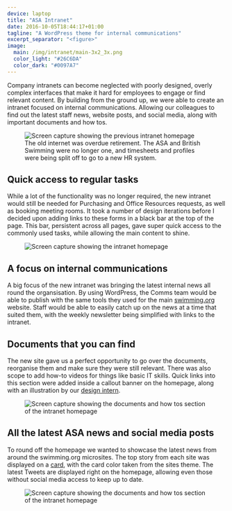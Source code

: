```yaml
---
device: laptop
title: "ASA Intranet"
date: 2016-10-05T18:44:17+01:00
tagline: "A WordPress theme for internal communications"
excerpt_separator: "<figure>"
image:
  main: /img/intranet/main-3x2_3x.png
  color_light: "#26C6DA"
  color_dark: "#0097A7"
---
```


Company intranets can become neglected with poorly designed, overly complex interfaces that make it hard for employees to engage or find relevant content. By building from the ground up, we were able to create an intranet focused on internal communications. Allowing our colleagues to find out the latest staff news, website posts, and social media, along with important documents and how tos.

<figure>
  <img src="/img/intranet/old.png" alt="Screen capture showing the previous intranet homepage" class="u-filter-oldstyle">
  <figcaption>The old internet was overdue retirement. The ASA and British Swimming were no longer one, and timesheets and profiles were being split off to go to a new HR system.</figcaption>
</figure>


## Quick access to regular tasks

While a lot of the functionality was no longer required, the new intranet would still be needed for Purchasing and Office Resources requests, as well as booking meeting rooms. It took a number of design iterations before I decided upon adding links to these forms in a black bar at the top of the page. This bar, persistent across all pages, gave super quick access to the commonly used tasks, while allowing the main content to shine.

<figure>
  <img src="/img/intranet/main.png" alt="Screen capture showing the intranet homepage">
</figure>


## A focus on internal communications

A big focus of the new intranet was bringing the latest internal news all round the organsisation. By using WordPress, the Comms team would be able to publish with the same tools they used for the main [swimming.org][1] website. Staff would be able to easily catch up on the news at a time that suited them, with the weekly newsletter being simplified with links to the intranet.


## Documents that you can find

The new site gave us a perfect opportunity to go over the documents, reorganise them and make sure they were still relevant. There was also scope to add how-to videos for things like basic IT skills.  Quick links into this section were added inside a callout banner on the homepage, along with an illustration by our [design intern][2].


<figure>
  <img src="/img/intranet/documents.png" alt="Screen capture showing the documents and how tos section of the intranet homepage">
</figure>


## All the latest ASA news and social media posts

To round off the homepage we wanted to showcase the latest news from around the swimming.org microsites. The top story from each site was displayed on a [card][3], with the card color taken from the sites theme. The latest Tweets are displayed right on the homepage, allowing even those without social media access to keep up to date.

<figure>
  <img src="/img/intranet/aroundtheasa.png" alt="Screen capture showing the documents and how tos section of the intranet homepage">
</figure>

[1]: http://www.swimming.org "swimming.org homepage"
[2]: http://cargocollective.com/helenpanayi "Helen Panayi website"
[3]: https://material.google.com/components/cards.html "Cards - material design"
